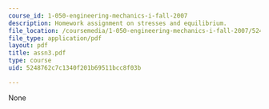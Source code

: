 ```yaml
---
course_id: 1-050-engineering-mechanics-i-fall-2007
description: Homework assignment on stresses and equilibrium.
file_location: /coursemedia/1-050-engineering-mechanics-i-fall-2007/5248762c7c1340f201b69511bcc8f03b_assn3.pdf
file_type: application/pdf
layout: pdf
title: assn3.pdf
type: course
uid: 5248762c7c1340f201b69511bcc8f03b

---
```

None